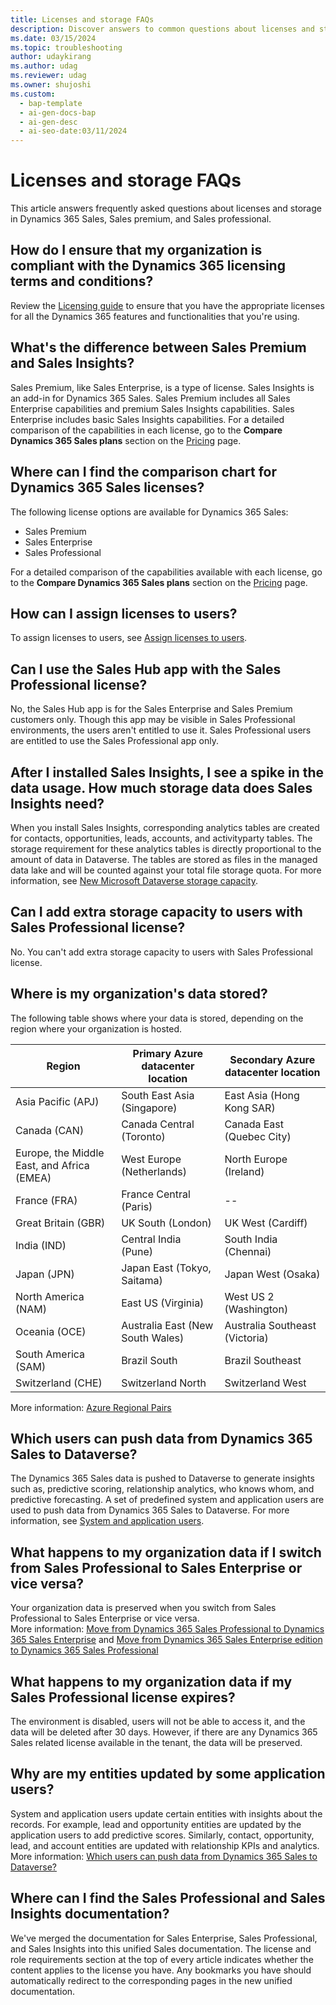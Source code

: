 ```yaml
---
title: Licenses and storage FAQs
description: Discover answers to common questions about licenses and storage.
ms.date: 03/15/2024
ms.topic: troubleshooting
author: udaykirang
ms.author: udag
ms.reviewer: udag
ms.owner: shujoshi
ms.custom:
  - bap-template
  - ai-gen-docs-bap
  - ai-gen-desc
  - ai-seo-date:03/11/2024
---
```


# Licenses and storage FAQs

This article answers frequently asked questions about licenses and storage in Dynamics 365 Sales, Sales premium, and Sales professional.

<a name="license-compliance"></a>
## How do I ensure that my organization is compliant with the Dynamics 365 licensing terms and conditions?

Review the [Licensing guide](https://go.microsoft.com/fwlink/?LinkId=866544&clcid=0x409) to ensure that you have the appropriate licenses for all the Dynamics 365 features and functionalities that you're using.

 
## What's the difference between Sales Premium and Sales Insights?

Sales Premium, like Sales Enterprise, is a type of license. Sales Insights is an add-in for Dynamics 365 Sales. Sales Premium includes all Sales Enterprise capabilities and premium Sales Insights capabilities. Sales Enterprise includes basic Sales Insights capabilities. For a detailed comparison of the capabilities in each license, go to the **Compare Dynamics 365 Sales plans** section on the [Pricing](https://dynamics.microsoft.com/sales/pricing/) page.

## Where can I find the comparison chart for Dynamics 365 Sales licenses?

The following license options are available for Dynamics 365 Sales:

- Sales Premium
- Sales Enterprise
- Sales Professional

For a detailed comparison of the capabilities available with each license, go to the **Compare Dynamics 365 Sales plans** section on the [Pricing](https://dynamics.microsoft.com/sales/pricing/) page.

## How can I assign licenses to users?  

To assign licenses to users, see [Assign licenses to users](/microsoft-365/admin/manage/assign-licenses-to-users?view=o365-worldwide).

## Can I use the Sales Hub app with the Sales Professional license?

No, the Sales Hub app is for the Sales Enterprise and Sales Premium customers only. Though this app may be visible in Sales Professional environments, the users aren't entitled to use it. Sales Professional users are entitled to use the Sales Professional app only.

## After I installed Sales Insights, I see a spike in the data usage. How much storage data does Sales Insights need?  

When you install Sales Insights, corresponding analytics tables are created for contacts, opportunities, leads, accounts, and activityparty tables. The storage requirement for these analytics tables is directly proportional to the amount of data in Dataverse. The tables are stored as files in the managed data lake and will be counted against your total file storage quota. For more information, see [New Microsoft Dataverse storage capacity](/power-platform/admin/capacity-storage).

## Can I add extra storage capacity to users with Sales Professional license?

No. You can't add extra storage capacity to users with Sales Professional license.

## Where is my organization's data stored?  

The following table shows where your data is stored, depending on the region where your organization is hosted.

| Region | Primary Azure datacenter location  | Secondary Azure datacenter location |
|--------|-------------------------------------|--------------------------------------|
| Asia Pacific (APJ) | South East Asia (Singapore) | East Asia (Hong Kong SAR) |
| Canada (CAN) | Canada Central (Toronto) | Canada East (Quebec City) |
| Europe, the Middle East, and Africa (EMEA) | West Europe (Netherlands) | North Europe (Ireland) |
| France (FRA) | France Central (Paris) | -- |
| Great Britain (GBR) | UK South (London) | UK West (Cardiff) |
| India (IND) | Central India (Pune) | South India (Chennai) |
| Japan (JPN) | Japan East (Tokyo, Saitama) | Japan West (Osaka) |
| North America (NAM) | East US (Virginia) | West US 2 (Washington) |
| Oceania (OCE) | Australia East (New South Wales) | Australia Southeast (Victoria) |
| South America (SAM) | Brazil South | Brazil Southeast |
| Switzerland (CHE) | Switzerland North | Switzerland West |

More information: [Azure Regional Pairs](/azure/best-practices-availability-paired-regions#azure-regional-pairs)

## Which users can push data from Dynamics 365 Sales to Dataverse?

The Dynamics 365 Sales data is pushed to Dataverse to generate insights such as, predictive scoring, relationship analytics, who knows whom, and predictive forecasting. A set of predefined system and application users are used to push data from Dynamics 365 Sales to Dataverse. For more information, see [System and application users](/power-platform/admin/system-application-users).

## What happens to my organization data if I switch from Sales Professional to Sales Enterprise or vice versa?

Your organization data is preserved when you switch from Sales Professional to Sales Enterprise or vice versa.  
More information: [Move from Dynamics 365 Sales Professional to Dynamics 365 Sales Enterprise](upgrade-sales-professional-sales-enterprise.md) and [Move from Dynamics 365 Sales Enterprise edition to Dynamics 365 Sales Professional](move-sales-enterprise-sales-professional.md)

## What happens to my organization data if my Sales Professional license expires?

The environment is disabled, users will not be able to access it, and the data will be deleted after 30 days. However, if there are any Dynamics 365 Sales related license available in the tenant, the data will be preserved.

## Why are my entities updated by some application users?

System and application users update certain entities with insights about the records. For example, lead and opportunity entities are updated by the application users to add predictive scores. Similarly, contact, opportunity, lead, and account entities are updated with relationship KPIs and analytics. More information: [Which users can push data from Dynamics 365 Sales to Dataverse?](#which-users-can-push-data-from-dynamics-365-sales-to-dataverse)

## Where can I find the Sales Professional and Sales Insights documentation?

We've merged the documentation for Sales Enterprise, Sales Professional, and Sales Insights into this unified Sales documentation. The license and role requirements section at the top of every article indicates whether the content applies to the license you have. Any bookmarks you have should automatically redirect to the corresponding pages in the new unified documentation.



